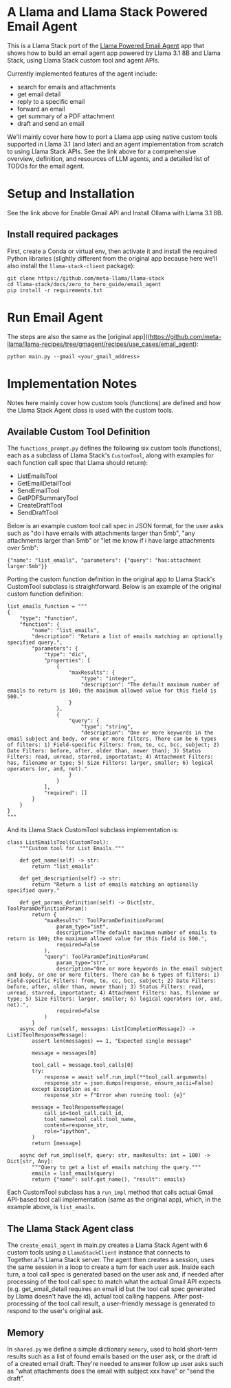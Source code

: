 # A Llama and Llama Stack Powered Email Agent

This is a Llama Stack port of the [Llama Powered Email Agent](https://github.com/meta-llama/llama-recipes/tree/gmagent/recipes/use_cases/email_agent) app that shows how to build an email agent app powered by Llama 3.1 8B and Llama Stack, using Llama Stack custom tool and agent APIs. 

Currently implemented features of the agent include:
* search for emails and attachments
* get email detail
* reply to a specific email 
* forward an email
* get summary of a PDF attachment
* draft and send an email

We'll mainly cover here how to port a Llama app using native custom tools supported in Llama 3.1 (and later) and an agent implementation from scratch to using Llama Stack APIs. See the link above for a comprehensive overview, definition, and resources of LLM agents, and a detailed list of TODOs for the email agent.

# Setup and Installation

See the link above for Enable Gmail API and Install Ollama with Llama 3.1 8B.

## Install required packages
First, create a Conda or virtual env, then activate it and install the required Python libraries (slightly different from the original app because here we'll also install the `llama-stack-client` package):
```
git clone https://github.com/meta-llama/llama-stack
cd llama-stack/docs/zero_to_hero_guide/email_agent
pip install -r requirements.txt
```

# Run Email Agent

The steps are also the same as the [original app]((https://github.com/meta-llama/llama-recipes/tree/gmagent/recipes/use_cases/email_agent):

```
python main.py --gmail <your_gmail_address>
```

# Implementation Notes
Notes here mainly cover how custom tools (functions) are defined and how the Llama Stack Agent class is used with the custom tools.

## Available Custom Tool Definition
The `functions_prompt.py` defines the following six custom tools (functions), each as a subclass of Llama Stack's `CustomTool`, along with examples for each function call spec that Llama should return):

* ListEmailsTool
* GetEmailDetailTool
* SendEmailTool
* GetPDFSummaryTool
* CreateDraftTool
* SendDraftTool

Below is an example custom tool call spec in JSON format, for the user asks such as "do i have emails with attachments larger than 5mb", "any attachments larger than 5mb" or "let me know if i have large attachments over 5mb":
```
{"name": "list_emails", "parameters": {"query": "has:attachment larger:5mb"}}
```

Porting the custom function definition in the original app to Llama Stack's CustomTool subclass is straightforward. Below is an example of the original custom function definition:
```
list_emails_function = """
{
    "type": "function",
    "function": {
        "name": "list_emails",
        "description": "Return a list of emails matching an optionally specified query.",
        "parameters": {
            "type": "dic",
            "properties": [
                {
                    "maxResults": {
                        "type": "integer",
                        "description": "The default maximum number of emails to return is 100; the maximum allowed value for this field is 500."
                    }
                },              
                {
                    "query": {
                        "type": "string",
                        "description": "One or more keywords in the email subject and body, or one or more filters. There can be 6 types of filters: 1) Field-specific Filters: from, to, cc, bcc, subject; 2) Date Filters: before, after, older than, newer than); 3) Status Filters: read, unread, starred, importatant; 4) Attachment Filters: has, filename or type; 5) Size Filters: larger, smaller; 6) logical operators (or, and, not)."
                    }
                }
            ],
            "required": []
        }
    }
}
"""
```

And its Llama Stack CustomTool subclass implementation is:
```
class ListEmailsTool(CustomTool):
    """Custom tool for List Emails."""

    def get_name(self) -> str:
        return "list_emails"

    def get_description(self) -> str:
        return "Return a list of emails matching an optionally specified query."

    def get_params_definition(self) -> Dict[str, ToolParamDefinitionParam]:
        return {
            "maxResults": ToolParamDefinitionParam(
                param_type="int",
                description="The default maximum number of emails to return is 100; the maximum allowed value for this field is 500.",
                required=False
            ),
            "query": ToolParamDefinitionParam(
                param_type="str",
                description="One or more keywords in the email subject and body, or one or more filters. There can be 6 types of filters: 1) Field-specific Filters: from, to, cc, bcc, subject; 2) Date Filters: before, after, older than, newer than); 3) Status Filters: read, unread, starred, importatant; 4) Attachment Filters: has, filename or type; 5) Size Filters: larger, smaller; 6) logical operators (or, and, not).",
                required=False
            )
        }
    async def run(self, messages: List[CompletionMessage]) -> List[ToolResponseMessage]:
        assert len(messages) == 1, "Expected single message"

        message = messages[0]

        tool_call = message.tool_calls[0]
        try:
            response = await self.run_impl(**tool_call.arguments)
            response_str = json.dumps(response, ensure_ascii=False)
        except Exception as e:
            response_str = f"Error when running tool: {e}"

        message = ToolResponseMessage(
            call_id=tool_call.call_id,
            tool_name=tool_call.tool_name,
            content=response_str,
            role="ipython",
        )
        return [message]

    async def run_impl(self, query: str, maxResults: int = 100) -> Dict[str, Any]:
        """Query to get a list of emails matching the query."""
        emails = list_emails(query)
        return {"name": self.get_name(), "result": emails}
```

Each CustomTool subclass has a `run_impl` method that calls actual Gmail API-based tool call implementation (same as the original app), which, in the example above, is `list_emails`.

## The Llama Stack Agent class

The `create_email_agent` in main.py creates a Llama Stack Agent with 6 custom tools using a `LlamaStackClient` instance that connects to Together.ai's Llama Stack server. The agent then creates a session, uses the same session in a loop to create a turn for each user ask. Inside each turn, a tool call spec is generated based on the user ask and, if needed after processing of the tool call spec to match what the actual Gmail API expects (e.g. get_email_detail requires an email id but the tool call spec generated by Llama doesn't have the id), actual tool calling happens. After post-processing of the tool call result, a user-friendly message is generated to respond to the user's original ask. 

## Memory

In `shared.py` we define a simple dictionary `memory`, used to hold short-term results such as a list of found emails based on the user ask, or the draft id of a created email draft. They're needed to answer follow up user asks such as "what attachments does the email with subject xxx have" or "send the draft". 
